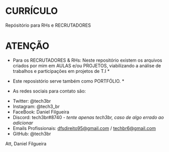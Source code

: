 # CURRÍCULO

Repósitório para RHs e RECRUTADORES

# ATENÇÃO

* Para os RECRUTADORES & RHs: Neste repositório existem os arquivos criados por mim em AULAS e/ou PROJETOS, viabilizando a análise de trabalhos e participações em projetos de T.I *

* Este reposistório serve também como PORTFÓLIO. *

* As redes sociais para contato são:

- Twitter: @tech3br
- Instagram: @tech3_br
- FaceBook: Daniel Filgueira
- Discord: tech3br#8740 - *tente apenas tech3br, caso de algo errado ao adicionar*
- Emails Profissionais: dfsdireito95@gmail.com / techbr6@gmail.com
- GitHub: @tech3br

Att, Daniel Filgueira

